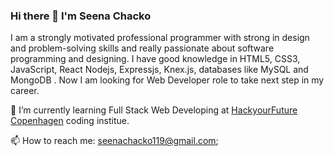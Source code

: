 ### Hi there 👋 I'm Seena Chacko
I am a strongly motivated professional programmer with strong in design and problem-solving skills and really passionate about software programming and designing. I have good knowledge in HTML5, CSS3, JavaScript, React Nodejs, Expressjs, Knex.js, databases like MySQL and MongoDB .
Now I am looking for Web Developer role to take next step in my career.

🌱 I’m currently learning  Full Stack Web Developing  at <a href="https://www.hackyourfuture.dk/"> HackyourFuture Copenhagen</a> coding institue.

📫 How to reach me: seenachacko119@gmail.com;
<!--
**seenachacko/SeenaChacko** is a ✨ _special_ ✨ repository because its `README.md` (this file) appears on your GitHub profile.

Here are some ideas to get you started:
  
- 🔭 I’m currently working on ...
- 🌱 I’m currently learning ...
- 👯 I’m looking to collaborate on ...
- 🤔 I’m looking for help with ...
- 💬 Ask me about ...
- 📫 How to reach me:seenachacko119@gmail.com
- 😄 Pronouns: ...
- ⚡ Fun fact: ...
-->
